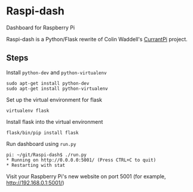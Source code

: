 # Raspi-dash
Dashboard for Raspberry Pi

Raspi-dash is a Python/Flask rewrite of Colin Waddell's [CurrantPi][1] project.

## Steps
Install `python-dev` and `python-virtualenv`

    sudo apt-get install python-dev
    sudo apt-get install python-virtualenv

Set up the virtual environment for flask

    virtualenv flask

Install flask into the virtual environment

    flask/bin/pip install flask

Run dashboard using `run.py`

    pi: ~/git/Raspi-dash$ ./run.py
    * Running on http://0.0.0.0:5001/ (Press CTRL+C to quit)
    * Restarting with stat

Visit your Raspberry Pi's new website on port 5001 (for example, http://192.168.0.1:5001/)

  [1]: https://github.com/ColinWaddell/CurrantPi
